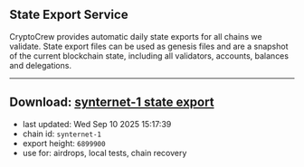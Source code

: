 ## State Export Service
CryptoCrew provides automatic daily state exports for all chains we validate. State export files can be used as genesis files and are a snapshot of the current blockchain state, including all validators, accounts, balances and delegations.

---
**Download: [synternet-1 state export](https://dl-eu2.ccvalidators.com/SERVICE/synternet/synternet-1_export_6899900.json)**
---

- last updated: Wed Sep 10 2025 15:17:39
- chain id: `synternet-1`
- export height: `6899900`
- use for: airdrops, local tests, chain recovery
